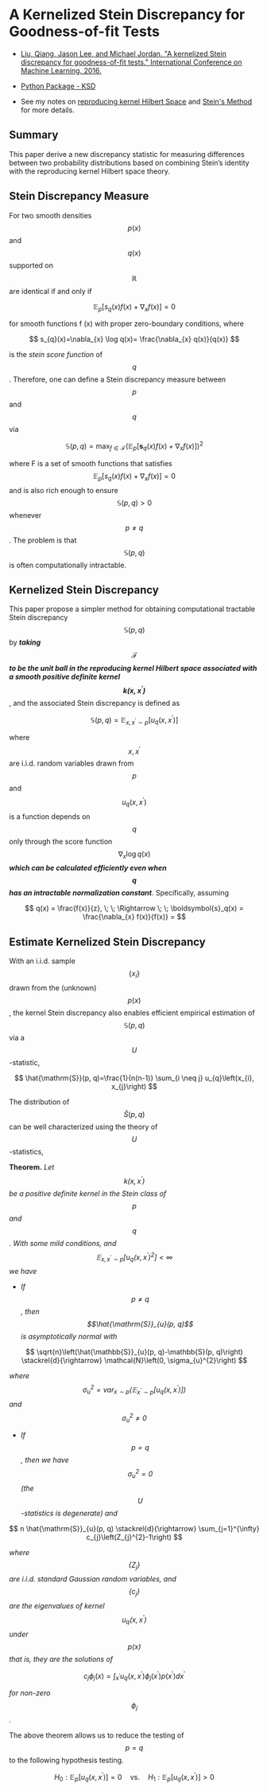 # A Kernelized Stein Discrepancy for Goodness-of-fit Tests

- [Liu, Qiang, Jason Lee, and Michael Jordan. "A kernelized Stein discrepancy for goodness-of-fit tests." International Conference on Machine Learning. 2016.](https://arxiv.org/pdf/1602.03253.pdf)

- [Python Package - KSD](https://github.com/MinHyung-Kang/KSD)

- See my notes on [reproducing kernel Hilbert Space](https://zizouhe.github.io/stats-and-beyond/contents/RKHS.html) and [Stein's Method](https://zizouhe.github.io/stats-and-beyond/contents/steins.html) for more details.

## Summary

This paper derive a new discrepancy statistic for measuring differences between two probability distributions based on combining Stein’s identity with the reproducing kernel Hilbert space theory.

## Stein Discrepancy Measure

For two smooth densities $$p(x)$$ and $$q(x)$$ supported on $$\mathbb{R}$$ are identical if and only if

$$
\mathbb{E}_{p}\left[s_{q}(x) f(x)+\nabla_{x} f(x)\right]=0
$$

for smooth functions f (x) with proper zero-boundary conditions, where

$$
s_{q}(x)=\nabla_{x} \log q(x)= \frac{\nabla_{x} q(x)}{q(x)}
$$

is the *stein score function* of $$q$$. Therefore, one can define a Stein discrepancy measure between $$p$$ and $$q$$ via

$$
\mathbb{S}(p, q)=\max _{f \in \mathcal{F}}\left(\mathbb{E}_{p}\left[\boldsymbol{s}_{q}(x) f(x)+\nabla_{x} f(x)\right]\right)^{2}
$$

where F is a set of smooth functions that satisfies $$\mathbb{E}_{p}\left[s_{q}(x) f(x)+\nabla_{x} f(x)\right]=0$$ and is also rich enough to ensure $$\mathbb{S}(p, q)  > 0$$ whenever $$p \neq q$$. The problem is that $$\mathbb{S}(p, q)$$ is often computationally intractable.

## Kernelized Stein Discrepancy

This paper propose a simpler method for obtaining computational tractable Stein discrepancy $$\mathbb{S}(p, q)$$ by ***taking $$\mathcal{F}$$ to be the unit ball in the reproducing kernel Hilbert space associated with a smooth positive definite kernel $$k(x, x^\prime)$$***, and the associated Stein discrepancy is defined as

$$
\mathbb{S}(p, q)=\mathbb{E}_{x, x^{\prime} \sim p}\left[u_{q}\left(x, x^{\prime}\right)\right]
$$

where $$x, x^{\prime}$$ are i.i.d. random variables drawn from $$p$$ and
$$u_{q}\left(x, x^{\prime}\right)$$ is a function depends on $$q$$ only through the score function $$\nabla_{x} \log q(x)$$ ***which can be calculated efficiently even when $$q$$ has an intractable normalization constant***. Specifically, assuming

$$
q(x) = \frac{f(x)}{z}, \; \; \Rightarrow \; \; \boldsymbol{s}_q(x) = \frac{\nabla_{x} f(x)}{f(x)} =
$$

## Estimate Kernelized Stein Discrepancy

With an i.i.d. sample $$\left\{x_{i}\right\}$$ drawn from the (unknown) $$p(x)$$, the kernel Stein discrepancy also enables efficient empirical estimation of $$\mathbb{S}(p, q)$$ via a $$U$$ -statistic,

$$
\hat{\mathrm{S}}(p, q)=\frac{1}{n(n-1)} \sum_{i \neq j} u_{q}\left(x_{i}, x_{j}\right)
$$

The distribution of $$\hat{S}(p, q)$$ can be well characterized using the theory of $$U$$-statistics,

**Theorem.** *Let $$k\left(x, x^{\prime}\right)$$ be a positive definite kernel in the Stein class of $$p$$ and $$q$$. With some mild conditions, and $$\mathbb{E}_{x, x^{\prime} \sim p}\left[u_{q}\left(x, x^{\prime}\right)^{2}\right]<\infty$$ we have*

- *If $$p \neq q$$, then $$\hat{\mathrm{S}}_{u}(p, q)$$ is asymptotically normal with*

$$
\sqrt{n}\left(\hat{\mathbb{S}}_{u}(p, q)-\mathbb{S}(p, q)\right) \stackrel{d}{\rightarrow} \mathcal{N}\left(0, \sigma_{u}^{2}\right)
$$

*where $$\sigma_{u}^{2}=\operatorname{var}_{x \sim p}\left(\mathbb{E}_{x^{\prime} \sim p}\left[u_{q}\left(x, x^{\prime}\right)\right]\right)$$ and $$\sigma_{u}^{2} \neq 0$$*

- *If $$p=q$$, then we have $$\sigma_{u}^{2}=0$$ (the $$U$$-statistics is degenerate) and*

$$
n \hat{\mathrm{S}}_{u}(p, q) \stackrel{d}{\rightarrow} \sum_{j=1}^{\infty} c_{j}\left(Z_{j}^{2}-1\right)
$$

*where $$\left\{Z_{j}\right\}$$ are i.i.d. standard Gaussian random variables, and $$\left\{c_{j}\right\}$$ are the eigenvalues of kernel $$u_{q}\left(x, x^{\prime}\right)$$ under $$p(x)$$ that is, they are the solutions of*

$$
c_{j} \phi_{j}(x)= \int_{x^{\prime}} u_{q}\left(x, x^{\prime}\right) \phi_{j}\left(x^{\prime}\right) p\left(x^{\prime}\right) d x^{\prime}
$$

*for non-zero $$\phi_{j}$$.*


The above theorem allows us to reduce the testing of $$p=q$$ to the following hypothesis testing.

$$
H_{0} : \mathbb{E}_{p}\left[u_{q}\left(x, x^{\prime}\right)\right]=0 \quad \text{vs.} \quad H_{1} : \mathbb{E}_{p}\left[u_{q}\left(x, x^{\prime}\right)\right]>0
$$
